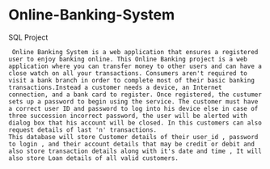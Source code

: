 # Online-Banking-System
SQL Project

     Online Banking System is a web application that ensures a registered user to enjoy banking online. This Online Banking project is a web application where you can transfer money to other users and can have a close watch on all your transactions. Consumers aren't required to visit a bank branch in order to complete most of their basic banking transactions.Instead a customer needs a device, an Internet connection, and a bank card to register. Once registered, the custumer sets up a password to begin using the service. The customer must have a correct user ID and password to log into his device else in case of three succession incorrect password, the user will be alerted with dialog box that his account will be closed. In this customers can also request details of last 'n' transactions.
    This database will store Customer details of their user_id , password to login , and their account details that may be credit or debit and also store transaction details along with it's date and time , It will also store Loan details of all valid customers.
